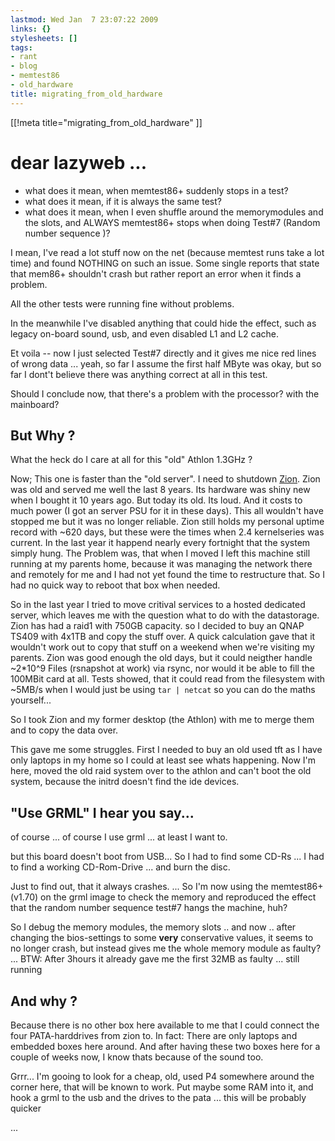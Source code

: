 ```yaml
---
lastmod: Wed Jan  7 23:07:22 2009
links: {}
stylesheets: []
tags:
- rant
- blog
- memtest86
- old_hardware
title: migrating_from_old_hardware
---
```

[[!meta title="migrating_from_old_hardware" ]]


# dear lazyweb ...


* what does it mean, when memtest86+ suddenly stops in a test?
* what does it mean, if it is always the same test?
* what does it mean, when I even shuffle around the memorymodules and the slots, and ALWAYS memtest86+ stops when  doing Test#7 (Random number sequence )?

I mean, I've read a lot stuff now on the net (because memtest runs take a lot time) and found NOTHING on such an issue. 
Some single reports that state that mem86+ shouldn't crash but rather report an error when it finds a problem.

All the other tests were running fine without problems.

In the meanwhile I've disabled anything that could hide the effect, such as legacy on-board sound, usb, and even 
disabled L1 and L2 cache.

Et voila -- now I just selected Test#7 directly and it gives me nice red lines of wrong data ... yeah, so far I assume the first half MByte was okay, but so far I dont't believe there was anything correct at all in this test.

Should I conclude now, that there's a problem with the processor? with the mainboard?

## But Why ?

What the heck do I care at all for this "old" Athlon 1.3GHz ?

Now; This one is faster than the "old server". I need to shutdown [Zion](Zion). Zion was old and served me well the last  8 years. Its hardware was shiny new when I bought it 10 years ago. 
But today its old. Its loud. And it costs to much power (I got an server PSU for it in these days). This all wouldn't have stopped me but it was no longer reliable. Zion still holds my personal uptime record with ~620 days,  but these were the times when 2.4 kernelseries was current.
In the last year it happend nearly every fortnight that the system simply hung. The Problem was, that when I moved I left this machine still running at my parents home, because it was managing the network there and remotely for me and I had not yet found the time to restructure that. So I had no quick way to reboot that box when needed.

So in the last year I tried to move critival services to a hosted dedicated server, which leaves me with the question what to do with the datastorage. 
Zion has had a raid1 with 750GB capacity. so I decided to buy an QNAP TS409 with 4x1TB and copy the stuff over. A quick 
calculation gave that it wouldn't work out to copy that stuff on a weekend when we're visiting my parents. Zion was good enough the old days, but it could neigther handle ~2*10^9 Files (rsnapshot at work) via rsync, nor would it be able to fill the 100MBit card at all. Tests showed, that it could read from the filesystem with ~5MB/s when I would  just be using `tar | netcat` so you can do the maths yourself... 

So I took Zion and my former desktop (the Athlon) with me to merge them and to copy the data over.

This gave me some struggles. First I needed to buy an old used tft as I have only laptops in my home so I could at least see whats happening. 
Now I'm here, moved the old raid system over to the athlon and can't boot the old system, because the initrd doesn't find the ide devices. 

## "Use GRML" I hear you say...

of course ... of course I use grml ... at least I want to.

but this board doesn't boot from USB... So I had to find some CD-Rs ... I had to find a working CD-Rom-Drive ... and burn the  disc.

Just to find out, that it always crashes. ... So I'm now using the memtest86+ (v1.70) on the grml image to check the  memory and reproduced the effect that the random number sequence test#7 hangs the machine, huh?

So I debug the memory modules, the memory slots .. and now .. after changing the bios-settings to some **very**  conservative values, it seems to no longer crash, but instead gives me the whole memory module as faulty? ... BTW: After 3hours it already gave me the first 32MB as faulty ... still running

## And why ?

Because there is no other box here available to me that I could connect the four PATA-harddrives from zion to. In 
fact: There are only laptops and embedded boxes here around. And after having these two boxes here for a couple of weeks now, I know thats because of the sound too.

Grrr... I'm gooing to look for a cheap, old, used P4 somewhere around the corner here, that will be known to work.  Put maybe some RAM into it, and hook a grml to the usb and the drives to the pata ... this will be probably quicker 

... 



